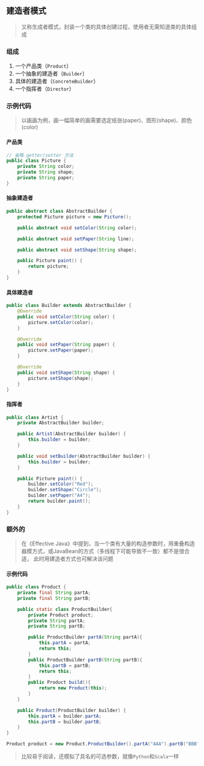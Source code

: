 ## 建造者模式
> 又称生成者模式，封装一个类的具体创建过程，使用者无需知道类的具体组成

### 组成
1. 一个产品类（`Product`）
2. 一个抽象的建造者（`Builder`）
3. 具体的建造者（`ConcreteBuilder`）
4. 一个指挥者（`Director`）

### 示例代码
> 以画画为例，画一幅简单的画需要选定纸张(paper)、图形(shape)、颜色(color)
#### 产品类
```java
// 省略 getter/setter 方法
public class Picture {
    private String color;
    private String shape;
    private String paper;
}
```
#### 抽象建造者
```java
public abstract class AbstractBuilder {
    protected Picture picture = new Picture();

    public abstract void setColor(String color);

    public abstract void setPaper(String line);

    public abstract void setShape(String shape);

    public Picture paint() {
        return picture;
    }
}
```
#### 具体建造者
```java
public class Builder extends AbstractBuilder {
    @Override
    public void setColor(String color) {
        picture.setColor(color);
    }

    @Override
    public void setPaper(String paper) {
        picture.setPaper(paper);
    }

    @Override
    public void setShape(String shape) {
        picture.setShape(shape);
    }
}
```

#### 指挥者
```java
public class Artist {
    private AbstractBuilder builder;

    public Artist(AbstractBuilder builder) {
        this.builder = builder;
    }

    public void setBuilder(AbstractBuilder builder) {
        this.builder = builder;
    }

    public Picture paint() {
        builder.setColor("Red");
        builder.setShape("Circle");
        builder.setPaper("A4");
        return builder.paint();
    }
}
```

### 额外的
> 在《Effective Java》中提到，当一个类有大量的构造参数时，用重叠构造器模方式，或JavaBean的方式（多线程下可能导致不一致）都不是很合适，
> 此时用建造者方式也可解决该问题

#### 示例代码
```java
public class Product {
    private final String partA;
    private final String partB;

    public static class ProductBuilder{
        private Product product;
        private String partA;
        private String partB;

        public ProductBuilder partA(String partA){
            this.partA = partA;
            return this;
        }
        public ProductBuilder partB(String partB){
            this.partB = partB;
            return this;
        }
        public Product build(){
            return new Product(this);
        }
    }

    public Product(ProductBuilder builder) {
        this.partA = builder.partA;
        this.partB = builder.partB;
    }
}
```
```java
Product product = new Product.ProductBuilder().partA("AAA").partB("BBB").build();
```
> 比较易于阅读，还模拟了具名的可选参数，就像`Python`和`Scala`一样
